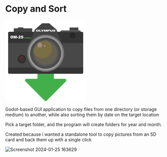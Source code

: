 # Copy and Sort
![Image](Camera_Icon.png)

Godot-based GUI application to copy files from one directory (or storage medium) to another, while also sorting them by date on the target location

Pick a target folder, and the program will create folders for year and month.

Created because i wanted a standalone tool to copy pictures from an SD card and back them up with a single click

![Screenshot 2024-01-25 163629](https://github.com/Thane5/copy-and-sort/assets/13683581/fa57958d-2585-45da-913d-984f5d27f506)
